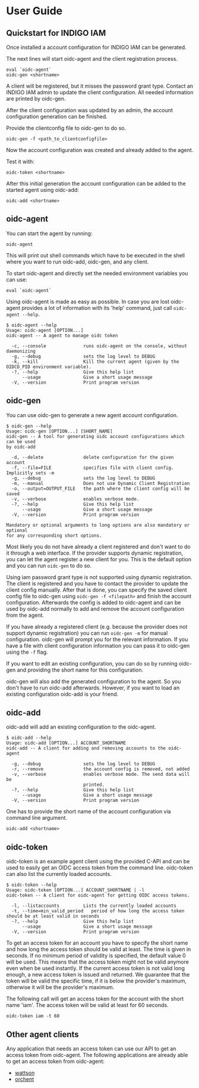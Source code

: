 # User Guide
## Quickstart for INDIGO IAM
Once installed a account configuration for INDIGO IAM can be generated. 

The next lines will start oidc-agent and the client registration process.
```
eval `oidc-agent`
oidc-gen <shortname>
```
A client will be registered, but it misses the password grant type.
Contact an INDIGO IAM admin to update the client configuration. 
All needed information are printed by oidc-gen.

After the client configuration was updated by an admin, the account 
configuration generation can be finished. 

Provide the clientconfig file to oidc-gen to do so.
```
oidc-gen -f <path_to_clientconfigfile>
```
Now the account configuration was created and already added to the agent. 

Test it with:
```
oidc-token <shortname>
```

After this initial generation the account configuration can be added to the started agent using oidc-add:
```
oidc-add <shortname>
```


## oidc-agent
You can start the agent by running:
```
oidc-agent
```
This will print out shell commands which have to be executed in the shell where
you want to run oidc-add, oidc-gen, and any client.

To start oidc-agent and directly set the needed environment variables you can use:
```
eval `oidc-agent`
```

Using oidc-agent is made as easy as possible. In case you are lost oidc-agent provides 
a lot of information with its 'help' command, just call `oidc-agent --help`.
```
$ oidc-agent --help
Usage: oidc-agent [OPTION...]
oidc-agent -- A agent to manage oidc token

  -c, --console              runs oidc-agent on the console, without daemonizing
  -g, --debug                sets the log level to DEBUG
  -k, --kill                 Kill the current agent (given by the OIDCD_PID environment variable).
  -?, --help                 Give this help list
      --usage                Give a short usage message
  -V, --version              Print program version
```

## oidc-gen
You can use oidc-gen to generate a new agent account configuration. 

```
$ oidc-gen --help
Usage: oidc-gen [OPTION...] [SHORT_NAME]
oidc-gen -- A tool for generating oidc account configurations which can be used
by oidc-add

  -d, --delete               delete configuration for the given account
  -f, --file=FILE            specifies file with client config. Implicitly sets -m
  -g, --debug                sets the log level to DEBUG
  -m, --manual               Does not use Dynamic Client Registration
  -o, --output=OUTPUT_FILE   the path where the client config will be saved
  -v, --verbose              enables verbose mode. 
  -?, --help                 Give this help list
      --usage                Give a short usage message
  -V, --version              Print program version

Mandatory or optional arguments to long options are also mandatory or optional
for any corresponding short options.
```

Most likely you do not have already a client registered and don't want to do it through a web 
interface. If the provider supports dynamic registration, you can let the agent
register a new client for you. This is the default option and you can run ```oidc-gen``` to do so. 

Using iam password grant type is not supported using dynamic registration. The client is registered
and you have to contact the provider to update the client config manually. After that is
done, you can specify the saved client config file to oidc-gen using ```oidc-gen -f <filepath>```
and finish the account configuration. Afterwards the config is added to oidc-agent 
and can be used by oidc-add normally to add and remove the account configuration from the agent.

If you have already a registered client (e.g. because the provider does not support dynamic registration) you can run 
```oidc-gen -m``` for manual configuration. oidc-gen will prompt you for the relevant
information. If you have a file with client configuration information you can pass it to oidc-gen using the ```-f``` flag. 

If you want to edit an existing configuration, you can do so by running oidc-gen
and providing the short name for this configuration.

oidc-gen will also add the generated configuration to the agent. So you don't
have to run oidc-add afterwards. However, if you want to load an existing
configuration oidc-add is your friend.


## oidc-add
oidc-add will add an existing configuration to the oidc-agent. 
```
$ oidc-add --help
Usage: oidc-add [OPTION...] ACCOUNT_SHORTNAME
oidc-add -- A client for adding and removing accounts to the oidc-agent

  -g, --debug                sets the log level to DEBUG
  -r, --remove               the account config is removed, not added
  -v, --verbose              enables verbose mode. The send data will be
                             printed.
  -?, --help                 Give this help list
      --usage                Give a short usage message
  -V, --version              Print program version
```

One has to provide the short name of the account configuration via command line
argument.
```
oidc-add <shortname>
```

## oidc-token
oidc-token is an example agent client using the provided C-API and can be used to 
easily get an OIDC access token from the command line. oidc-token can also list the
currently loaded accounts.

```
$ oidc-token --help
Usage: oidc-token [OPTION...] ACCOUNT_SHORTNAME | -l
oidc-token -- A client for oidc-agent for getting OIDC access tokens.

  -l, --listaccounts         Lists the currently loaded accounts
  -t, --time=min_valid_period   period of how long the access token should be at least valid in seconds
  -?, --help                 Give this help list
      --usage                Give a short usage message
  -V, --version              Print program version
```

To get an access token for an account you have to specify the short name and
how long the access token should be valid at least. The time is given in
seconds. If no minimum period of validity is specified, the default value 0 will
be used. This means that the access token might not be valid anymore even when
be used instantly. If the current access token is not valid long enough, a new 
access token is issued and returned. We guarantee that the token will be valid 
the specific time, if it is below the provider's maximum, otherwise it will be the 
provider's maximum.

The following call will get an access token for the account with the short name
'iam'. The access token will be valid at least for 60 seconds.
```
oidc-token iam -t 60
```

## Other agent clients
Any application that needs an access token can use our API to get an access token from 
oidc-agent. The following applications are already able to get an access token from oidc-agent:
- [wattson](https://github.com/indigo-dc/wattson)
- [orchent](https://github.com/indigo-dc/orchent)
